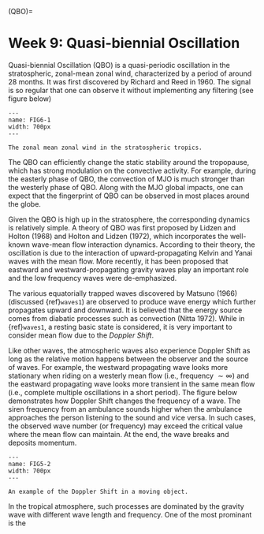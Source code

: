 (QBO)=
# Week 9: Quasi-biennial Oscillation

Quasi-biennial Oscillation (QBO) is a quasi-periodic oscillation in the stratospheric, zonal-mean zonal wind, characterized by a period of around 28 months. It was first discovered by Richard and Reed in 1960. The signal is so regular that one can observe it without implementing any filtering (see figure below)

```{figure} ../tropical-dynamics-figures/QBO.png
---
name: FIG6-1
width: 700px
---

The zonal mean zonal wind in the stratospheric tropics. 
```

The QBO can efficiently change the static stability around the tropopause, which has strong modulation on the convective activity. For example, during the easterly phase of QBO, the convection of MJO is much stronger than the westerly phase of QBO. Along with the MJO global impacts, one can expect that the fingerprint of QBO can be observed in most places around the globe. 

Given the QBO is high up in the stratosphere, the corresponding dynamics is relatively simple. A theory of QBO was first proposed by Lidzen and Holton (1968) and Holton and Lidzen (1972), which incorporates the well-known wave-mean flow interaction dynamics. According to their theory, the oscillation is due to the interaction of upward-propagating Kelvin and Yanai waves with the mean flow. More recently, it has been proposed that eastward and westward-propagating gravity waves play an important role and the low frequency waves were de-emphasized. 

The various equatorially trapped waves discovered by Matsuno (1966) (discussed {ref}`waves1`) are observed to produce wave energy which further propagates upward and downward. It is believed that the energy source comes from diabatic processes such as convection (Nitta 1972). While in {ref}`waves1`, a resting basic state is considered, it is very important to consider mean flow due to the _Doppler Shift_. 

Like other waves, the atmospheric waves also experience Doppler Shift as long as the relative motion happens between the observer and the source of waves. For example, the westward propagating wave looks more stationary when riding on a westerly mean flow (i.e., frequency $\sim \infty$) and the eastward propagating wave looks more transient in the same mean flow (i.e., complete multiple oscillations in a short period). The figure below demonstrates how Doppler Shift changes the frequency of a wave. The siren frequency from an ambulance sounds higher when the ambulance approaches the person listening to the sound and vice versa. In such cases, the observed wave number (or frequency) may exceed the critical value where the mean flow can maintain. At the end, the wave breaks and deposits momentum.   


```{figure} ../tropical-dynamics-figures/Doppler_Shift.jpeg
---
name: FIG5-2
width: 700px
---

An example of the Doppler Shift in a moving object. 
```

In the tropical atmosphere, such processes are dominated by the gravity wave with different wave length and frequency. One of the most prominant is the 






```{bibliography}
```

